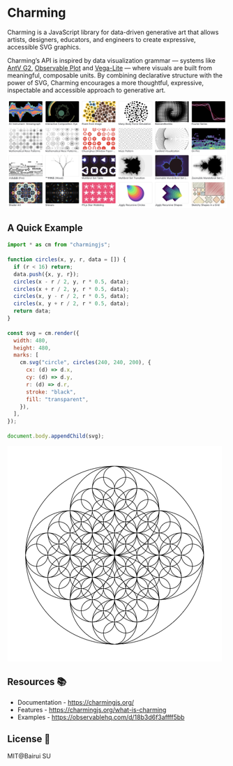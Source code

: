 # Charming

Charming is a JavaScript library for data-driven generative art that allows artists, designers, educators, and engineers to create expressive, accessible SVG graphics.

Charming’s API is inspired by data visualization grammar — systems like [AntV G2](https://g2.antv.antgroup.com/), [Observable Plot](https://observablehq.com/plot/) and [Vega-Lite](https://vega.github.io/vega-lite/) — where visuals are built from meaningful, composable units. By combining declarative structure with the power of SVG, Charming encourages a more thoughtful, expressive, inspectable and accessible approach to generative art.

<a href="https://observablehq.com/d/18b3d6f3affff5bb"><img src="./img/examples.png"  alt="examples"></a>

## A Quick Example

```js
import * as cm from "charmingjs";

function circles(x, y, r, data = []) {
  if (r < 16) return;
  data.push({x, y, r});
  circles(x - r / 2, y, r * 0.5, data);
  circles(x + r / 2, y, r * 0.5, data);
  circles(x, y - r / 2, r * 0.5, data);
  circles(x, y + r / 2, r * 0.5, data);
  return data;
}

const svg = cm.render({
  width: 480,
  height: 480,
  marks: [
    cm.svg("circle", circles(240, 240, 200), {
      cx: (d) => d.x,
      cy: (d) => d.y,
      r: (d) => d.r,
      stroke: "black",
      fill: "transparent",
    }),
  ],
});

document.body.appendChild(svg);
```

<img src="./img/example.png"  alt="circles" width=492>

## Resources 📚

- Documentation - https://charmingjs.org/
- Features - https://charmingjs.org/what-is-charming
- Examples - https://observablehq.com/d/18b3d6f3affff5bb

## License 📄

MIT@Bairui SU
